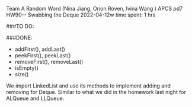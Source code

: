 Team A Random Word (Nina Jiang, Orion Roven, Ivina Wang )
APCS pd7
HW90-- Swabbing the Deque
2022-04-12w
time spent: 1 hrs

###TO DO:

###DONE:
* addFirst(), addLast()
* peekFirst(), peekLast()
* removeFirst(), removeLast()
* isEmpty()
* size()

We import LinkedList and use its methods to implement adding and removing for Deque. Similar to what we did in the homework last night for ALQueue and LLQueue.
